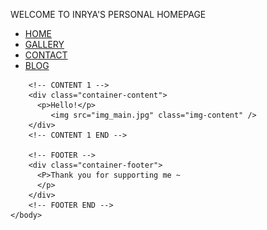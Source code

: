 <html>
    <head>
        <title>Inrya's Personal Homepage</title>
    </head>
    <body>
      <p>WELCOME TO INRYA'S PERSONAL HOMEPAGE</p>
        <!-- NAVIGATION BAR -->
        <div class="container-navbar">
            <ul class="ul-navbar">
                <li class="li-navbar">
                  <a href= "#" class="a-navbar">HOME </a>
                </li>
                <li class="li-navbar">
                  <a href= "gallery.html" class="a-navbar">GALLERY </a>
                </li>
                <li class="li-navbar">
                  <a href= "contact.html" class="a-navbar">CONTACT </a>
                </li>
                <li class="li-navbar">
                  <a href= "blog.html" class="a-navbar">BLOG </a>
                </li>
            </ul>
        </div>
        <!-- NAVIGATION BAR END -->
        
        <!-- CONTENT 1 -->
        <div class="container-content">
          <p>Hello!</p>
             <img src="img_main.jpg" class="img-content" />
        </div>
        <!-- CONTENT 1 END -->

        <!-- FOOTER -->
        <div class="container-footer">
          <P>Thank you for supporting me ~
          </p>      
        </div>
        <!-- FOOTER END -->
    </body>
</html>
 
